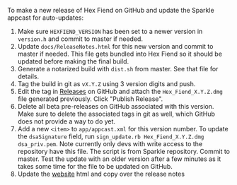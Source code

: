 To make a new release of Hex Fiend on GitHub and update the Sparkle appcast for auto-updates:

1. Make sure `HEXFIEND_VERSION` has been set to a newer version in `version.h` and commit to master if needed.
2. Update `docs/ReleaseNotes.html` for this new version and commit to master if needed. This file gets bundled into Hex Fiend so it should be updated before making the final build.
3. Generate a notarized build with `dist.sh` from master. See that file for details.
4. Tag the build in git as `vX.Y.Z` using 3 version digits and push.
5. Edit the tag in [Releases](https://github.com/HexFiend/HexFiend/releases) on GitHub and attach the `Hex_Fiend_X.Y.Z.dmg` file generated previously. Click "Publish Release".
6. Delete all beta pre-releases on GitHub associated with this version. Make sure to delete the associated tags in git as well, which GitHub does not provide a way to do yet.
7. Add a new `<item>` to `app/appcast.xml` for this version number. To update the `dsaSignature` field, run `sign_update.rb Hex_Fiend_X.Y.Z.dmg dsa_priv.pem`. Note currently only devs with write access to the repository have this file. The script is from Sparkle repository. Commit to master. Test the update with an older version after a few minutes as it takes some time for the file to be updated on GitHub.
8. Update the [website](https://github.com/HexFiend/hexfiend-site) html and copy over the release notes
